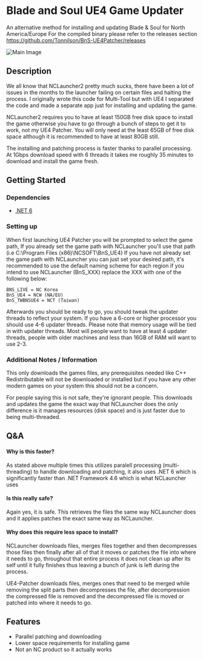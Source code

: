 # Blade and Soul UE4 Game Updater
An alternative method for installing and updating Blade & Soul for North America/Europe
For the compiled binary please refer to the releases section https://github.com/Tonnilson/BnS-UE4Patcher/releases

![Main Image](https://i.imgur.com/CCf75hU.png)

## Description
We all know that NCLauncher2 pretty much sucks, there have been a lot of issues in the months to the launcher failing on certain files and halting the process. I originally wrote this code for Multi-Tool but with UE4 I separated the code and made a separate app just for installing and updating the game.

NCLauncher2 requires you to have at least 150GB free disk space to install the game otherwise you have to go through a bunch of steps to get it to work, not my UE4 Patcher. You will only need at the least 65GB of free disk space although it is recommended to have at least 80GB still.

The installing and patching process is faster thanks to parallel processing. At 1Gbps download speed with 6 threads it takes me roughly 35 minutes to download and install the game fresh.

## Getting Started

### Dependencies

* [.NET 6](https://dotnet.microsoft.com/en-us/download/dotnet/6.0)

### Setting up
When first launching UE4 Patcher you will be prompted to select the game path, If you already set the game path with NCLauncher you'll use that path (i.e C:\Program Files (x86)\NCSOFT\BnS_UE4)
If you have not already set the game path with NCLauncher you can just set your desired path, it's recommended to use the default naming scheme for each region if you intend to use NCLauncher (BnS_XXX) replace the XXX with one of the following below:

```
BNS_LIVE = NC Korea
BnS_UE4 = NCW (NA/EU)
BnS_TWBNSUE4 = NCT (Taiwan)
```

Afterwards you should be ready to go, you should tweak the updater threads to reflect your system. If you have a 6-core or higher processor you should use 4-6 updater threads. Please note that memory usage will be tied in with updater threads. Most will people want to have at least 4 updater threads, people with older machines and less than 16GB of RAM will want to use 2-3.

### Additional Notes / Information
This only downloads the games files, any prerequisites needed like C++ Redistributable will not be downloaded or installed but if you have any other modern games on your system this should not be a concern.

For people saying this is not safe, they're ignorant people. This downloads and updates the game the exact way that NCLauncher does the only difference is it manages resources (disk space) and is just faster due to being multi-threaded.

## Q&A
#### Why is this faster?
As stated above multiple times this utilizes paralell processing (multi-threading) to handle downloading and patching, it also uses .NET 6 which is significantly faster than .NET Framework 4.6 which is what NCLauncher uses

#### Is this really safe?
Again yes, it is safe. This retrieves the files the same way NCLauncher does and it applies patches the exact same way as NCLauncher.

#### Why does this require less space to install?
NCLauncher downloads files, merges files together and then decompresses those files then finally after all of that it moves or patches the file into where it needs to go, throughout that entire process it does not clean up after its self until it fully finishes thus leaving a bunch of junk is left during the process.

UE4-Patcher downloads files, merges ones that need to be merged while removing the split parts then decompresses the file, after decompression the compressed file is removed and the decompressed file is moved or patched into where it needs to go.

## Features
* Parallel patching and downloading
* Lower space requirements for installing game
* Not an NC product so it actually works
